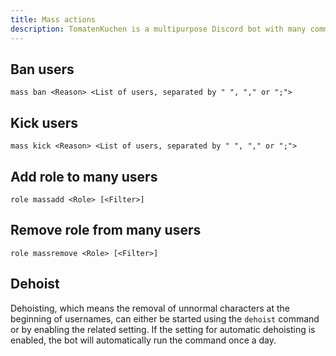 ```yaml
---
title: Mass actions
description: TomatenKuchen is a multipurpose Discord bot with many common and innovative features for your server. Explains how to use mass actions like mass kicking and banning as well as adding and removing roles from many users.
---
```


## Ban users

`mass ban <Reason> <List of users, separated by " ", "," or ";">`

## Kick users

`mass kick <Reason> <List of users, separated by " ", "," or ";">`

## Add role to many users

`role massadd <Role> [<Filter>]`

## Remove role from many users

`role massremove <Role> [<Filter>]`

## Dehoist

Dehoisting, which means the removal of unnormal characters at the beginning of usernames, can either be started using the `dehoist`
command or by enabling the related setting.
If the setting for automatic dehoisting is enabled, the bot will automatically run the command once a day.
